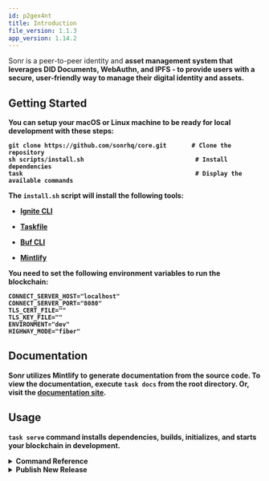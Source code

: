 ```yaml
---
id: p2gex4nt
title: Introduction
file_version: 1.1.3
app_version: 1.14.2
---
```


Sonr is a peer-to-peer identity and <strong>asset management system that leverages DID Documents, WebAuthn, and IPFS - to provide users with a secure, user-friendly way to manage their <strong>digital identity and assets.

## Getting Started

You can setup your macOS or Linux machine to be ready for local development with these steps:

```
git clone https://github.com/sonrhq/core.git       # Clone the repository
sh scripts/install.sh                               # Install dependencies
task                                                # Display the available commands
```

The `install.sh` script will install the following tools:

*   [Ignite CLI](https://github.com/ignite/cli)

*   [Taskfile](https://taskfile.dev)

*   [Buf CLI](https://docs.buf.build/introduction)

*   [Mintlify](https://mintlify.com/docs/development)

You need to set the following environment variables to run the blockchain:

```
CONNECT_SERVER_HOST="localhost"
CONNECT_SERVER_PORT="8080"
TLS_CERT_FILE=""
TLS_KEY_FILE=""
ENVIRONMENT="dev"
HIGHWAY_MODE="fiber"
```

## Documentation

Sonr utilizes Mintlify to generate documentation from the source code. To view the documentation, execute `task docs` from the root directory. Or, visit the [documentation site](https://snr.la/docs).

## Usage

`task serve` command installs dependencies, builds, initializes, and starts your blockchain in development.

<details> <summary><strong>Command Reference</strong></summary>

```
* docs                  Serve the docs locally
* chain:build:          Build the blockchain                  (aliases: build)
* chain:generate:       Generate the protobuf files           (aliases: gen)
* chain:serve:          Serve the blockchain locally          (aliases: serve)
* web                   Run the web app in dev mode           (aliases: web)
```

</details> <details> <summary><strong>Publish New Release</strong></summary>

To release a new version of your blockchain, create and push a new tag with `v` prefix. A new draft release with the configured targets will be created.

```
git tag v0.1
git push origin v0.1
```

After a draft release is created, make your final changes from the release page and publish it.

### Installation

To install the latest version of your blockchain node's binary, execute the following command on your machine:

```
curl https://get.ignite.com/sonrhq/core! | sudo bash
```

Production endpoints are available at the following URLs:

*   REST API: [api.sonr.ws](https://api.sonr.ws)

*   Tendermint: [rpc.sonr.ws](https://rpc.sonr.ws)

*   gRPC Server: [grpc.sonr.ws](https://grpc.sonr.ws)

## Community

For help and discussion around DID Documents, best practices, and more, join us on [Discord](https://snr.la/dev-chat).

For updates on the Sonr Daemon, [follow this repo on GitHub](https://github.com/sonrhq/core).

For feature requests, bugs, or technical questions, [submit feedback here](https://roadmap.sonr.io). For general inquiries or inclusion in our upcoming feature betas, reach out on [Twitter](https://snr.la/tw).

# Additional Resources

## MPC

### Version 1

This is the second version of our MPC protocol which leverages the kryptology library from coinbase. This protocol uses DKG based signing for ecdsa signature generation. The protocol is described in the paper [here](https://eprint.iacr.org/2018/987.pdf).

### Version 0

This is the first version of the MPC protocol. It is a simple protocol that uses the taurusgroup implementation for CMP based ecdsa signature generation. The protocol is described in the paper [here](https://eprint.iacr.org/2017/552.pdf).

<br/>

This file was generated by Swimm. [Click here to view it in the app](https://app.swimm.io/repos/Z2l0aHViJTNBJTNBY29yZSUzQSUzQXNvbnJocQ==/docs/p2gex4nt).
